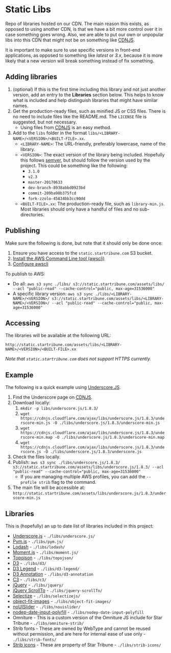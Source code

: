 # Static Libs

Repo of libraries hosted on our CDN. The main reason this exists, as opposed to using another CDN, is that we have a bit more control over it in case something goes wrong. Also, we are able to put our own or unpopular libs into this CDN that might not be on something like [CDNJS](https://cdnjs.com/).

It is important to make sure to use specific versions in front-end applications, as opposed to something like _latest_ or _3.x_, because it is more likely that a new version will break something instead of fix something.

## Adding libraries

1. (optional) If this is the first time including this library and not just another version, add an entry to the **Libraries** section below. This helps to know what is included and help distinguish libraries that might have similar names.
1. Get the production-ready files, such as minified JS or CSS files. There is no need to include files like the README.md. The `LICENSE` file is suggested, but not necessary.
   - Using files from [CDNJS](https://cdnjs.com/) is an easy method.
1. Add to the `libs` folder in the format `libs/<LIBRARY-NAME>/<VERSION>/<BUILT-FILE>.xx`.
   - `<LIBRARY-NAME>`: The URL-friendly, preferably lowercase, name of the library.
   - `<VERSION>`: The exact version of the library being included. Hopefully this follows [semver](http://semver.org/), but should follow the version used by the project. This could be something like the following:
     - `3.1.0`
     - `v2.3`
     - `master-20170633`
     - `dev-branch-8938abbd0923bd`
     - `commit-209ba98b375fcd`
     - `fork-zzolo-45834bb3cc90dd`
   - `<BUILT-FILE>.xx`: The production-ready file, such as `library-min.js`. Most libraries should only have a handful of files and no sub-directories.

## Publishing

Make sure the following is done, but note that it should only be done once:

1. Ensure you have access to the `static.startribune.com` S3 bucket.
1. [Install the AWS Command Line tool (awscli)](http://docs.aws.amazon.com/cli/latest/userguide/installing.html)
1. [Configure awscli](http://docs.aws.amazon.com/cli/latest/userguide/cli-chap-getting-started.html)

To publish to AWS:

- Do all: `aws s3 sync ./libs/ s3://static.startribune.com/assets/libs/ --acl "public-read" --cache-control="public, max-age=31536000"`
- A specific library version: `aws s3 sync ./libs/<LIBRARY-NAME>/<VERSION>/ s3://static.startribune.com/assets/libs/<LIBRARY-NAME>/<VERSION>/ --acl "public-read" --cache-control="public, max-age=31536000"`

## Accessing

The libraries will be available at the following URL:

    http://static.startribune.com/assets/libs/<LIBRARY-NAME>/<VERSION>/<BUILT-FILE>.xx

_Note that `static.startribune.com` does not support HTTPS currently._

## Example

The following is a quick example using [Underscore.JS](http://underscorejs.org/).

1. Find the Underscore page on [CDNJS](https://cdnjs.com/libraries/underscore.js).
1. Download locally:
   1. `mkdir -p libs/underscore.js/1.8.3/`
   1. `wget https://cdnjs.cloudflare.com/ajax/libs/underscore.js/1.8.3/underscore-min.js -O ./libs/underscore.js/1.8.3/underscore-min.js`
   1. `wget https://cdnjs.cloudflare.com/ajax/libs/underscore.js/1.8.3/underscore-min.map -O ./libs/underscore.js/1.8.3/underscore-min.map`
   1. `wget https://cdnjs.cloudflare.com/ajax/libs/underscore.js/1.8.3/underscore.js -O ./libs/underscore.js/1.8.3/underscore.js`
1. Check the files locally.
1. Publish: `aws s3 sync ./libs/underscore.js/1.8.3/ s3://static.startribune.com/assets/libs/underscore.js/1.8.3/ --acl "public-read" --cache-control="public, max-age=31536000"`
   - If you are managing multiple AWS profiles, you can add the `--profile strib` flag to the command.
1. The main file will be accessible at: `http://static.startribune.com/assets/libs/underscore.js/1.8.3/underscore-min.js`

## Libraries

This is (hopefully) an up to date list of libraries included in this project:

- [Underscore.js](http://underscorejs.org/) - `./libs/underscore.js/`
- [Pym.js](http://blog.apps.npr.org/pym.js/) - `./libs/pym.js/`
- [Lodash](https://lodash.com/) - `./libs/lodash/`
- [Moment.js](https://momentjs.com/) - `./libs/moment.js/`
- [Topojson](https://github.com/topojson/topojson) - `./libs/topojson/`
- [D3](https://d3js.org/) - `./libs/d3/`
- [D3 Legend](http://d3-legend.susielu.com/) - `./libs/d3-legend/`
- [D3 Annotation](http://d3-annotation.susielu.com/) - `./libs/d3-annotation`
- [C3](https://c3js.org/) - `./libs/c3/`
- [jQuery](https://jquery.com/) - `./libs/jquery/`
- [jQuery ScrollTo](https://github.com/flesler/jquery.scrollTo) - `./libs/jquery-scrollTo/`
- [Selectize](https://selectize.github.io/selectize.js/) - `./libs/selectizejs/`
- [object-fit-images](https://www.npmjs.com/package/object-fit-images) - `./libs/object-fit-images/`
- [noUISlider](https://refreshless.com/nouislider/) - `./libs/nouislider/`
- [nodep-date-input-polyfill](https://www.npmjs.com/package/nodep-date-input-polyfill) - `./libs/nodep-date-input-polyfill`
- Omniture - This is a custom version of the Omniture JS include for Star Tribune - `./libs/omniture-strib/`
- Strib fonts - These are owned by WebType and cannot be reused without permission, and are here for internal ease of use only - `./libs/strib-fonts/`
- [Strib icons](https://striblab.github.io/strib-icons/) - These are property of Star Tribune - `./libs/strib-icons/`
